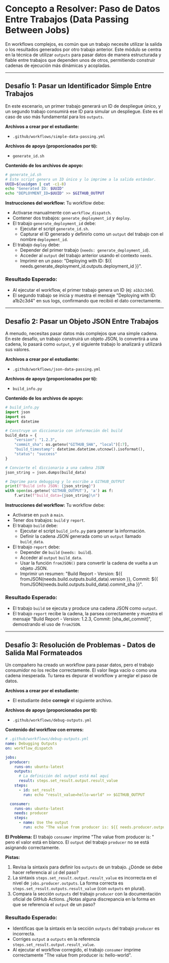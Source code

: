 
# Concepto a Resolver: Paso de Datos Entre Trabajos (Data Passing Between Jobs)
En workflows complejos, es común que un trabajo necesite utilizar la salida o los resultados generados por otro trabajo anterior. Este módulo se centra en la técnica de utilizar `outputs` para pasar datos de manera estructurada y fiable entre trabajos que dependen unos de otros, permitiendo construir cadenas de ejecución más dinámicas y acopladas.

---

## Desafío 1: Pasar un Identificador Simple Entre Trabajos
En este escenario, un primer trabajo generará un ID de despliegue único, y un segundo trabajo consumirá ese ID para simular un despliegue. Este es el caso de uso más fundamental para los `outputs`.

**Archivos a crear por el estudiante:**
- `.github/workflows/simple-data-passing.yml`

**Archivos de apoyo (proporcionados por ti):**
- `generate_id.sh`

**Contenido de los archivos de apoyo:**
```bash
# generate_id.sh
# Este script genera un ID único y lo imprime a la salida estándar.
UUID=$(uuidgen | cut -c1-8)
echo "Generated ID: $UUID"
echo "DEPLOYMENT_ID=$UUID" >> $GITHUB_OUTPUT
```

**Instrucciones del workflow:**
Tu workflow debe:
- Activarse manualmente con `workflow_dispatch`.
- Contener dos trabajos: `generate_deployment_id` y `deploy`.
- El trabajo `generate_deployment_id` debe:
    - Ejecutar el script `generate_id.sh`.
    - Capturar el ID generado y definirlo como un `output` del trabajo con el nombre `deployment_id`.
- El trabajo `deploy` debe:
    - Depender del primer trabajo (`needs: generate_deployment_id`).
    - Acceder al `output` del trabajo anterior usando el contexto `needs`.
    - Imprimir en un paso: "Deploying with ID: ${{ needs.generate_deployment_id.outputs.deployment_id }}".

### Resultado Esperado:
- Al ejecutar el workflow, el primer trabajo genera un ID (ej: `a1b2c3d4`).
- El segundo trabajo se inicia y muestra el mensaje "Deploying with ID: a1b2c3d4" en sus logs, confirmando que recibió el dato correctamente.

---

## Desafío 2: Pasar un Objeto JSON Entre Trabajos
A menudo, necesitas pasar datos más complejos que una simple cadena. En este desafío, un trabajo construirá un objeto JSON, lo convertirá a una cadena, lo pasará como `output`, y el siguiente trabajo lo analizará y utilizará sus valores.

**Archivos a crear por el estudiante:**
- `.github/workflows/json-data-passing.yml`

**Archivos de apoyo (proporcionados por ti):**
- `build_info.py`

**Contenido de los archivos de apoyo:**
```python
# build_info.py
import json
import os
import datetime

# Construye un diccionario con información del build
build_data = {
    "version": "1.2.3",
    "commit_sha": os.getenv("GITHUB_SHA", "local")[:7],
    "build_timestamp": datetime.datetime.utcnow().isoformat(),
    "status": "success"
}

# Convierte el diccionario a una cadena JSON
json_string = json.dumps(build_data)

# Imprime para debugging y lo escribe a GITHUB_OUTPUT
print(f"Build info JSON: {json_string}")
with open(os.getenv('GITHUB_OUTPUT'), 'a') as f:
    f.write(f"build_data={json_string}\n")
```

**Instrucciones del workflow:**
Tu workflow debe:
- Activarse en `push` a `main`.
- Tener dos trabajos: `build` y `report`.
- El trabajo `build` debe:
    - Ejecutar el script `build_info.py` para generar la información.
    - Definir la cadena JSON generada como un `output` llamado `build_data`.
- El trabajo `report` debe:
    - Depender de `build` (`needs: build`).
    - Acceder al `output` `build_data`.
    - Usar la función `fromJSON()` para convertir la cadena de vuelta a un objeto JSON.
    - Imprimir un resumen: "Build Report - Version: ${{ fromJSON(needs.build.outputs.build_data).version }}, Commit: ${{ fromJSON(needs.build.outputs.build_data).commit_sha }}".

### Resultado Esperado:
- El trabajo `build` se ejecuta y produce una cadena JSON como `output`.
- El trabajo `report` recibe la cadena, la parsea correctamente y muestra el mensaje "Build Report - Version: 1.2.3, Commit: [sha_del_commit]", demostrando el uso de `fromJSON`.

---

## Desafío 3: Resolución de Problemas - Datos de Salida Mal Formateados
Un compañero ha creado un workflow para pasar datos, pero el trabajo consumidor no los recibe correctamente. El valor llega vacío o como una cadena inesperada. Tu tarea es depurar el workflow y arreglar el paso de datos.

**Archivos a crear por el estudiante:**
- El estudiante debe **corregir** el siguiente archivo.

**Archivos de apoyo (proporcionados por ti):**
- `.github/workflows/debug-outputs.yml`

**Contenido del workflow con errores:**
```yaml
# .github/workflows/debug-outputs.yml
name: Debugging Outputs
on: workflow_dispatch

jobs:
  producer:
    runs-on: ubuntu-latest
    outputs:
      # La definición del output está mal aquí
      result: steps.set_result.output.result_value
    steps:
      - id: set_result
        run: echo "result_value=hello-world" >> $GITHUB_OUTPUT

  consumer:
    runs-on: ubuntu-latest
    needs: producer
    steps:
      - name: Use the output
        run: echo "The value from producer is: ${{ needs.producer.outputs.result }}"
```

**El Problema:**
El trabajo `consumer` imprime "The value from producer is: " pero el valor está en blanco. El `output` del trabajo `producer` no se está asignando correctamente.

**Pistas:**
1.  Revisa la sintaxis para definir los `outputs` de un trabajo. ¿Dónde se debe hacer referencia al `id` del paso?
2.  La sintaxis `steps.set_result.output.result_value` es incorrecta en el nivel de `jobs.producer.outputs`. La forma correcta es `steps.set_result.outputs.result_value` (con `outputs` en plural).
3.  Compara la sección `outputs` del trabajo `producer` con la documentación oficial de GitHub Actions. ¿Notas alguna discrepancia en la forma en que se referencia el `output` de un paso?

### Resultado Esperado:
- Identificas que la sintaxis en la sección `outputs` del trabajo `producer` es incorrecta.
- Corriges `output` a `outputs` en la referencia `steps.set_result.output.result_value`.
- Al ejecutar el workflow corregido, el trabajo `consumer` imprime correctamente "The value from producer is: hello-world".
